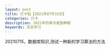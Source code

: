 ```yaml
---
layout: post
title: 打卡贴【2021年07月15日】
categories: 打卡
description: 2021年的再次咸鱼睁眼
keywords: 天天学习
---
```

> 
20210715，数据库知识,测试一种新的学习算法的方法
